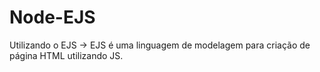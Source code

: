 # Node-EJS

Utilizando o EJS ->
EJS é uma linguagem de modelagem para criação de página HTML utilizando JS.
